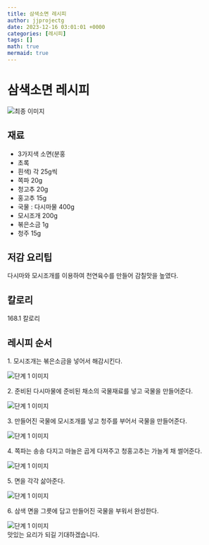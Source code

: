 ```yaml
---
title: 삼색소면 레시피
author: jjprojectg
date: 2023-12-16 03:01:01 +0000
categories: [레시피]
tags: []
math: true
mermaid: true
---
```

<meta name="og:type" content="website"/>
<meta charset="UTF-8"/>
<div class="header">
  <h1>삼색소면 레시피</h1>
</div>

<div class="container my-4">
  <div class="row">
    <div class="col-12 col-md-6">
      <div class="recipe-image">
        <img src="http://www.foodsafetykorea.go.kr/uploadimg/cook/10_00327_2.png" class="step-image" alt="최종 이미지"/>
      </div>
    </div>
    <div class="col-12 col-md-6">
      <div class="ingredients">
        <h2>재료</h2>
        <ul class="card">
          <li> 3가지색 소면(분홍 </li>
          <li>  초록 </li>
          <li>  흰색) 각 25g씩 </li>
          <li>  쪽파 20g </li>
          <li>  청고추 20g </li>
          <li>  홍고추 15g </li>
          <li> 국물 : 다시마물 400g </li>
          <li>  모시조개 200g </li>
          <li>  볶은소금 1g </li>
          <li>  청주 15g </li>
</ul>
      </div>
    </div>
    <div class="col-12 col-md-6">
      <div class="ingredients">
        <h2>저감 요리팁</h2>
        <div class="card"> 
          <p>
            다시마와 모시조개를 이용하여 천연육수를 만들어 감칠맛을 높였다.
          </p>
        </div>
      </div>
      <div class="ingredients">
        <h2>칼로리</h2>
        <div class="card"> 
          <p>
            168.1 칼로리
          </p>
        </div>
      </div>
    </div>
  </div>

  <h2 class="my-4">레시피 순서</h2>
  <div class="card recipe-card">
    <div class="card-body recipe-step">
      <p class="card-text step-description">1. 모시조개는 볶은소금을 넣어서 해감시킨다.</p>
      <img src="http://www.foodsafetykorea.go.kr/uploadimg/cook/20_00327_01.png" alt="단계 1 이미지" class="step-image"/>
    </div>
  </div>
  <div class="card recipe-card">
    <div class="card-body recipe-step">
      <p class="card-text step-description">2. 준비된 다시마물에 준비된 채소의 국물재료를
넣고 국물을 만들어준다.</p>
      <img src="http://www.foodsafetykorea.go.kr/uploadimg/cook/20_00327_02.png" alt="단계 1 이미지" class="step-image"/>
    </div>
  </div>
  <div class="card recipe-card">
    <div class="card-body recipe-step">
      <p class="card-text step-description">3. 만들어진 국물에 모시조개를 넣고 청주를
부어서 국물을 만들어준다.</p>
      <img src="http://www.foodsafetykorea.go.kr/uploadimg/cook/20_00327_03.png" alt="단계 1 이미지" class="step-image"/>
    </div>
  </div>
  <div class="card recipe-card">
    <div class="card-body recipe-step">
      <p class="card-text step-description">4. 쪽파는 송송 다지고 마늘은 곱게 다져주고
청홍고추는 가늘게 채 썰어준다.</p>
      <img src="http://www.foodsafetykorea.go.kr/uploadimg/cook/20_00327_04.png" alt="단계 1 이미지" class="step-image"/>
    </div>
  </div>
  <div class="card recipe-card">
    <div class="card-body recipe-step">
      <p class="card-text step-description">5. 면을 각각 삶아준다.</p>
      <img src="http://www.foodsafetykorea.go.kr/uploadimg/cook/20_00327_05.png" alt="단계 1 이미지" class="step-image"/>
    </div>
  </div>
  <div class="card recipe-card">
    <div class="card-body recipe-step">
      <p class="card-text step-description">6. 삼색 면을 그릇에 담고 만들어진 국물을
부워서 완성한다.</p>
      <img src="http://www.foodsafetykorea.go.kr/uploadimg/cook/20_00327_06.png" alt="단계 1 이미지" class="step-image"/>
    </div>
  </div>

</div>
맛있는 요리가 되길 기대하겠습니다.
